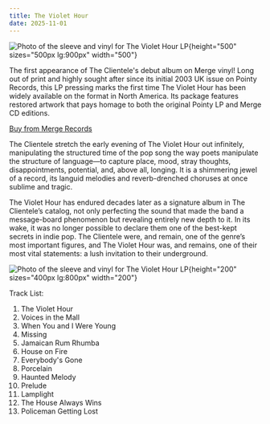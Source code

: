 ```yaml
---
title: The Violet Hour
date: 2025-11-01
---
```


![Photo of the sleeve and vinyl for The Violet Hour LP](https://d1rgjmn2wmqeif.cloudfront.net/extra/ReleaseFormat-1800744-323083.jpg){height="500" sizes="500px lg:900px" width="500"}

The first appearance of The Clientele's debut album on Merge vinyl! Long out of print and highly sought after since its initial 2003 UK issue on Pointy Records, this LP pressing marks the first time The Violet Hour has been widely available on the format in North America. Its package features restored artwork that pays homage to both the original Pointy LP and Merge CD editions.

[Buy from Merge Records](https://mergerecords.co.uk/release/535541-the-clientele-the-violet-hour)

<!--more-->

The Clientele stretch the early evening of The Violet Hour out infinitely, manipulating the structured time of the pop song the way poets manipulate the structure of language—to capture place, mood, stray thoughts, disappointments, potential, and, above all, longing. It is a shimmering jewel of a record, its languid melodies and reverb-drenched choruses at once sublime and tragic.

The Violet Hour has endured decades later as a signature album in The Clientele’s catalog, not only perfecting the sound that made the band a message-board phenomenon but revealing entirely new depth to it. In its wake, it was no longer possible to declare them one of the best-kept secrets in indie pop. The Clientele were, and remain, one of the genre’s most important figures, and The Violet Hour was, and remains, one of their most vital statements: a lush invitation to their underground.

![Photo of the sleeve and vinyl for The Violet Hour LP](https://d1rgjmn2wmqeif.cloudfront.net/r/b/535541.jpg){height="200" sizes="400px lg:800px" width="200"}

Track List:

1. The Violet Hour
2. Voices in the Mall
3. When You and I Were Young
4. Missing
5. Jamaican Rum Rhumba
6. House on Fire
7. Everybody's Gone
8. Porcelain
9. Haunted Melody
10. Prelude
11. Lamplight
12. The House Always Wins
13. Policeman Getting Lost
